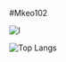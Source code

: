 
#Mkeo102



![l](https://skillicons.dev/icons?i=python,html,css,java,javascript,git,vscode,linux&perline=6)

![Top Langs](https://github-readme-stats.vercel.app/api/top-langs/?username=mkeo102)

<!--
**mkeo102/mkeo102** is a ✨ _special_ ✨ repository because its `README.md` (this file) appears on your GitHub profile.

Here are some ideas to get you started:

- 🔭 I’m currently working on ...
- 🌱 I’m currently learning ...
- 👯 I’m looking to collaborate on ...
- 🤔 I’m looking for help with ...
- 💬 Ask me about ...
- 📫 How to reach me: ...
- 😄 Pronouns: ...
- ⚡ Fun fact: ...
-->
